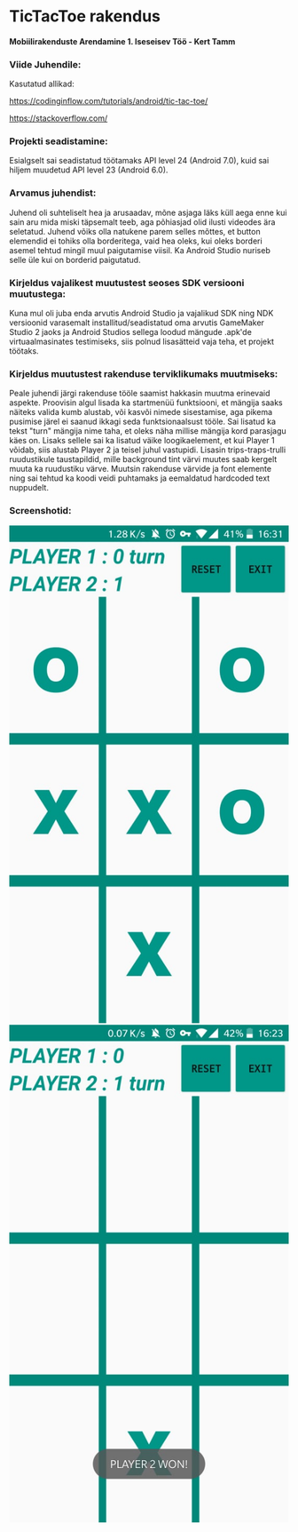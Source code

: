 # TicTacToe rakendus

#### Mobiilirakenduste Arendamine 1. Iseseisev Töö - Kert Tamm

### Viide Juhendile:
Kasutatud allikad: 

https://codinginflow.com/tutorials/android/tic-tac-toe/

https://stackoverflow.com/

### Projekti seadistamine:

Esialgselt sai seadistatud töötamaks API level 24 (Android 7.0), kuid sai hiljem muudetud API level 23 (Android 6.0).

### Arvamus juhendist:
Juhend oli suhteliselt hea ja arusaadav, mõne asjaga läks küll aega enne kui sain aru mida miski täpsemalt teeb, aga põhiasjad olid ilusti videodes ära seletatud. Juhend võiks olla natukene parem selles mõttes, et button elemendid ei tohiks olla borderitega, vaid hea oleks, kui oleks borderi asemel tehtud mingil muul paigutamise viisil. Ka Android Studio nuriseb selle üle kui on borderid paigutatud.

### Kirjeldus vajalikest muutustest seoses SDK versiooni muutustega:
Kuna mul oli juba enda arvutis Android Studio ja vajalikud SDK ning NDK versioonid varasemalt installitud/seadistatud oma arvutis GameMaker Studio 2 jaoks ja Android Studios sellega loodud mängude .apk'de virtuaalmasinates testimiseks, siis polnud lisasätteid vaja teha, et projekt töötaks.

### Kirjeldus muutustest rakenduse terviklikumaks muutmiseks:
Peale juhendi järgi rakenduse tööle saamist hakkasin muutma erinevaid aspekte. Proovisin algul lisada ka startmenüü funktsiooni, et mängija saaks näiteks valida kumb alustab, või kasvõi nimede sisestamise, aga pikema pusimise järel ei saanud ikkagi seda funktsionaalsust tööle. 
Sai lisatud ka tekst "turn" mängija nime taha, et oleks näha millise mängija kord parasjagu käes on. Lisaks sellele sai ka lisatud väike loogikaelement, et kui Player 1 võidab, siis alustab Player 2 ja teisel juhul vastupidi. Lisasin trips-traps-trulli ruudustikule taustapildid, mille background tint värvi muutes saab kergelt muuta ka ruudustiku värve. Muutsin rakenduse värvide ja font elemente ning sai tehtud ka koodi veidi puhtamaks ja eemaldatud hardcoded text nuppudelt.

### Screenshotid:

![Screenshot](demoimage2.jpg)
![Screenshot](demoimage.jpg) 
